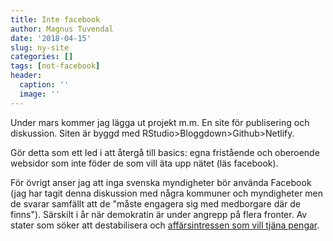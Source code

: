 ```yaml
---
title: Inte facebook
author: Magnus Tuvendal
date: '2018-04-15'
slug: ny-site
categories: []
tags: [not-facebook]
header:
  caption: ''
  image: ''
---
```


Under mars kommer jag lägga ut projekt m.m. En site för publisering och diskussion. Siten är byggd med RStudio>Bloggdown>Github>Netlify.

Gör detta som ett led i att återgå till basics: egna fristående och oberoende websidor som inte föder de som vill äta upp nätet (läs facebook).

För övrigt anser jag att inga svenska myndigheter bör använda Facebook (jag har tagit denna diskussion med några kommuner och myndigheter men de svarar samfällt att de "måste engagera sig med medborgare där de finns"). Särskilt i år när demokratin är under angrepp på flera fronter. Av stater som söker att destabilisera och [affärsintressen som vill tjäna pengar](https://www.theguardian.com/technology/2018/apr/15/facebook-says-it-voter-button-is-good-for-turn-but-should-the-tech-giant-be-nudging-us-at-all).